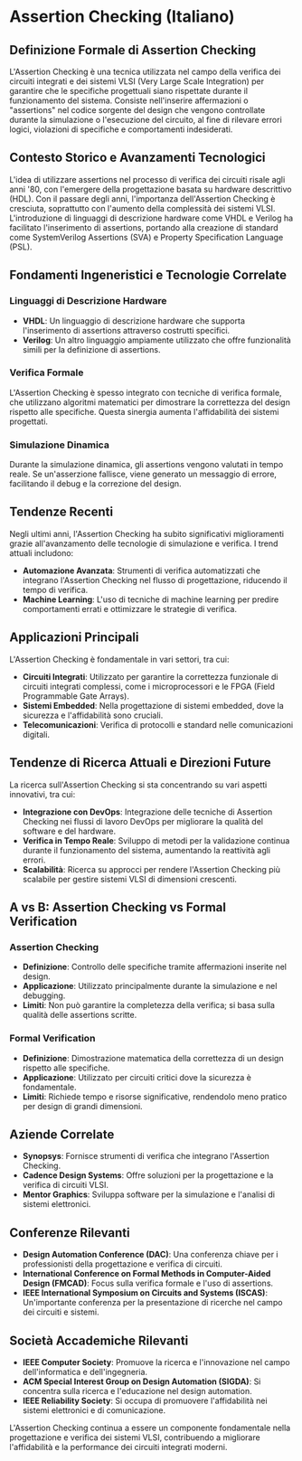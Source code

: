 # Assertion Checking (Italiano)

## Definizione Formale di Assertion Checking

L'Assertion Checking è una tecnica utilizzata nel campo della verifica dei circuiti integrati e dei sistemi VLSI (Very Large Scale Integration) per garantire che le specifiche progettuali siano rispettate durante il funzionamento del sistema. Consiste nell'inserire affermazioni o "assertions" nel codice sorgente del design che vengono controllate durante la simulazione o l'esecuzione del circuito, al fine di rilevare errori logici, violazioni di specifiche e comportamenti indesiderati.

## Contesto Storico e Avanzamenti Tecnologici

L'idea di utilizzare assertions nel processo di verifica dei circuiti risale agli anni '80, con l'emergere della progettazione basata su hardware descrittivo (HDL). Con il passare degli anni, l'importanza dell'Assertion Checking è cresciuta, soprattutto con l'aumento della complessità dei sistemi VLSI. L'introduzione di linguaggi di descrizione hardware come VHDL e Verilog ha facilitato l'inserimento di assertions, portando alla creazione di standard come SystemVerilog Assertions (SVA) e Property Specification Language (PSL).

## Fondamenti Ingeneristici e Tecnologie Correlate

### Linguaggi di Descrizione Hardware

- **VHDL**: Un linguaggio di descrizione hardware che supporta l'inserimento di assertions attraverso costrutti specifici.
- **Verilog**: Un altro linguaggio ampiamente utilizzato che offre funzionalità simili per la definizione di assertions.

### Verifica Formale

L'Assertion Checking è spesso integrato con tecniche di verifica formale, che utilizzano algoritmi matematici per dimostrare la correttezza del design rispetto alle specifiche. Questa sinergia aumenta l'affidabilità dei sistemi progettati.

### Simulazione Dinamica

Durante la simulazione dinamica, gli assertions vengono valutati in tempo reale. Se un'asserzione fallisce, viene generato un messaggio di errore, facilitando il debug e la correzione del design.

## Tendenze Recenti

Negli ultimi anni, l'Assertion Checking ha subito significativi miglioramenti grazie all'avanzamento delle tecnologie di simulazione e verifica. I trend attuali includono:

- **Automazione Avanzata**: Strumenti di verifica automatizzati che integrano l'Assertion Checking nel flusso di progettazione, riducendo il tempo di verifica.
- **Machine Learning**: L'uso di tecniche di machine learning per predire comportamenti errati e ottimizzare le strategie di verifica.

## Applicazioni Principali

L'Assertion Checking è fondamentale in vari settori, tra cui:

- **Circuiti Integrati**: Utilizzato per garantire la correttezza funzionale di circuiti integrati complessi, come i microprocessori e le FPGA (Field Programmable Gate Arrays).
- **Sistemi Embedded**: Nella progettazione di sistemi embedded, dove la sicurezza e l'affidabilità sono cruciali.
- **Telecomunicazioni**: Verifica di protocolli e standard nelle comunicazioni digitali.

## Tendenze di Ricerca Attuali e Direzioni Future

La ricerca sull'Assertion Checking si sta concentrando su vari aspetti innovativi, tra cui:

- **Integrazione con DevOps**: Integrazione delle tecniche di Assertion Checking nei flussi di lavoro DevOps per migliorare la qualità del software e del hardware.
- **Verifica in Tempo Reale**: Sviluppo di metodi per la validazione continua durante il funzionamento del sistema, aumentando la reattività agli errori.
- **Scalabilità**: Ricerca su approcci per rendere l'Assertion Checking più scalabile per gestire sistemi VLSI di dimensioni crescenti.

## A vs B: Assertion Checking vs Formal Verification

### Assertion Checking

- **Definizione**: Controllo delle specifiche tramite affermazioni inserite nel design.
- **Applicazione**: Utilizzato principalmente durante la simulazione e nel debugging.
- **Limiti**: Non può garantire la completezza della verifica; si basa sulla qualità delle assertions scritte.

### Formal Verification

- **Definizione**: Dimostrazione matematica della correttezza di un design rispetto alle specifiche.
- **Applicazione**: Utilizzato per circuiti critici dove la sicurezza è fondamentale.
- **Limiti**: Richiede tempo e risorse significative, rendendolo meno pratico per design di grandi dimensioni.

## Aziende Correlate

- **Synopsys**: Fornisce strumenti di verifica che integrano l'Assertion Checking.
- **Cadence Design Systems**: Offre soluzioni per la progettazione e la verifica di circuiti VLSI.
- **Mentor Graphics**: Sviluppa software per la simulazione e l'analisi di sistemi elettronici.

## Conferenze Rilevanti

- **Design Automation Conference (DAC)**: Una conferenza chiave per i professionisti della progettazione e verifica di circuiti.
- **International Conference on Formal Methods in Computer-Aided Design (FMCAD)**: Focus sulla verifica formale e l'uso di assertions.
- **IEEE International Symposium on Circuits and Systems (ISCAS)**: Un'importante conferenza per la presentazione di ricerche nel campo dei circuiti e sistemi.

## Società Accademiche Rilevanti

- **IEEE Computer Society**: Promuove la ricerca e l'innovazione nel campo dell'informatica e dell'ingegneria.
- **ACM Special Interest Group on Design Automation (SIGDA)**: Si concentra sulla ricerca e l'educazione nel design automation.
- **IEEE Reliability Society**: Si occupa di promuovere l'affidabilità nei sistemi elettronici e di comunicazione.

L'Assertion Checking continua a essere un componente fondamentale nella progettazione e verifica dei sistemi VLSI, contribuendo a migliorare l'affidabilità e la performance dei circuiti integrati moderni.